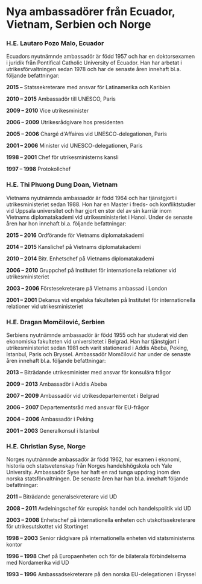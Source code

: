 # Nya ambassadörer från Ecuador, Vietnam, Serbien och Norge

### **H.E. Lautaro Pozo Malo, Ecuador**

Ecuadors nyutnämnde ambassadör är född 1957 och har en doktorsexamen i juridik från Pontifical Catholic University of Ecuador. Han har arbetat i utrikesförvaltningen sedan 1978 och har de senaste åren innehaft bl.a. följande befattningar:

**2015 –**
Statssekreterare med ansvar för Latinamerika och Karibien

**2010 – 2015**
Ambassadör till UNESCO, Paris

**2009 – 2010**
Vice utrikesminister

**2006 – 2009**
Utrikesrådgivare hos presidenten

**2005 – 2006**
Chargé d'Affaires vid UNESCO-delegationen, Paris

**2001 – 2006**
Minister vid UNESCO-delegationen, Paris

**1998 – 2001**
Chef för utrikesministerns kansli

**1997 – 1998**
Protokollchef

### **H.E. Thi Phuong Dung Doan, Vietnam**

Vietnams nyutnämnda ambassadör är född 1964 och har tjänstgjort i utrikesministeriet sedan 1988. Hon har en Master i freds- och konfliktstudier vid Uppsala universitet och har gjort en stor del av sin karriär inom Vietnams diplomatakademi vid utrikesministeriet i Hanoi. Under de senaste åren har hon innehaft bl.a. följande befattningar:

**2015 – 2016**
Ordförande för Vietnams diplomatakademi

**2014 – 2015**
Kanslichef på Vietnams diplomatakademi

**2010 – 2014**
Bitr. Enhetschef på Vietnams diplomatakademi

**2006 – 2010**
Gruppchef på Institutet för internationella relationer vid utrikesministeriet

**2003 – 2006**
Förstesekreterare på Vietnams ambassad i London

**2001 – 2001**
Dekanus vid engelska fakulteten på Institutet för internationella relationer vid utrikesministeriet

### **H.E. Dragan Momčilović, Serbien**

Serbiens nyutnämnde ambassadör är född 1955 och har studerat vid den ekonomiska fakulteten vid universitetet i Belgrad. Han har tjänstgjort i utrikesministeriet sedan 1981 och varit stationerad i Addis Abeba, Peking, Istanbul, Paris och Bryssel. Ambassadör Momčilović har under de senaste åren innehaft bl.a. följande befattningar:

**2013 –**
Biträdande utrikesminister med ansvar för konsulära frågor

**2009 – 2013**
Ambassadör i Addis Abeba

**2007 – 2009**
Ambassadör vid utrikesdepartementet i Belgrad

**2006 – 2007**
Departementsråd med ansvar för EU-frågor

**2004 – 2006**
Ambassadör i Peking

**2001 – 2003**
Generalkonsul i Istanbul

### **H.E. Christian Syse, Norge**

Norges nyutnämnde ambassadör är född 1962, har examen i ekonomi, historia och statsvetenskap från Norges handelshögskola och Yale University. Ambassadör Syse har haft en rad tunga uppdrag inom den norska statsförvaltningen. De senaste åren har han bl.a. innehaft följande befattningar:

**2011 –**
Biträdande generalsekreterare vid UD

**2008 – 2011**
Avdelningschef för europisk handel och handelspolitik vid UD

**2003 – 2008**
Enhetschef på internationella enheten och utskottssekreterare för utrikesutskottet vid Stortinget

**1998 – 2003**
Senior rådgivare på internationella enheten vid statsministerns kontor

**1996 – 1998**
Chef på Europaenheten och för de bilaterala förbindelserna med Nordamerika vid UD

**1993 – 1996**
Ambassadsekreterare på den norska EU-delegationen i Bryssel
